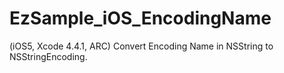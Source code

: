 EzSample_iOS_EncodingName
=========================

(iOS5, Xcode 4.4.1, ARC) Convert Encoding Name in NSString to NSStringEncoding.